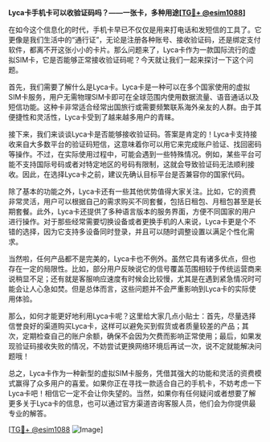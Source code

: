 **Lyca卡手机卡可以收验证码吗？——一张卡，多种用途[[TG💪+ @esim1088](https://t.me/s/esim1088)]**

在如今这个信息化的时代，手机卡早已不仅仅是用来打电话和发短信的工具了。它更像是我们生活中的“通行证”，无论是注册各种账号、接收验证码，还是绑定支付软件，都离不开这张小小的卡片。那么问题来了，Lyca卡作为一款国际流行的虚拟SIM卡，它是否能够正常接收验证码呢？今天就让我们一起来探讨一下这个问题。

首先，我们需要了解什么是Lyca卡。Lyca卡是一种可以在多个国家使用的虚拟SIM卡服务，用户无需物理SIM卡即可在全球范围内使用数据流量、语音通话以及短信功能。这种卡非常适合经常出国旅行或需要频繁联系海外亲友的人群。由于其便捷性和灵活性，Lyca卡受到了越来越多用户的青睐。

接下来，我们来谈谈Lyca卡是否能够接收验证码。答案是肯定的！Lyca卡支持接收来自大多数平台的验证码短信，这意味着你可以用它来完成账户验证、找回密码等操作。不过，在实际使用过程中，可能会遇到一些特殊情况。例如，某些平台可能不支持国际号码或者对特定地区的号码有限制，这就会导致验证码无法顺利接收。因此，在选择Lyca卡之前，建议先确认目标平台是否兼容你的国家代码。

除了基本的功能之外，Lyca卡还有一些其他优势值得大家关注。比如，它的资费非常灵活，用户可以根据自己的需求购买不同套餐，包括日租包、月租包甚至是长期套餐。此外，Lyca卡还提供了多种语言版本的服务界面，方便不同国家的用户进行操作。对于那些经常需要切换设备或者更换手机的人来说，Lyca卡更是个不错的选择，因为它支持多设备同时登录，并且可以随时调整设置以满足个性化需求。

当然啦，任何产品都不是完美的，Lyca卡也不例外。虽然它具有诸多优点，但也存在一定的局限性。比如，部分用户反映说它的信号覆盖范围相较于传统运营商来说稍显不足；还有就是客服响应速度有时候会比较慢，尤其是在遇到紧急情况时可能会让人心急如焚。但是总体而言，这些问题并不会严重影响到Lyca卡的实际使用体验。

那么，如何才能更好地利用Lyca卡呢？这里给大家几点小贴士：首先，尽量选择信誉良好的渠道购买Lyca卡，这样可以避免买到假货或者质量较差的产品；其次，定期检查自己的账户余额，确保不会因为欠费而影响正常使用；最后，如果发现验证码接收失败的情况，不妨尝试更换网络环境后再试一次，说不定就能解决问题哦！

总之，Lyca卡作为一种新型的虚拟SIM卡服务，凭借其强大的功能和灵活的资费模式赢得了众多用户的喜爱。如果你正在寻找一款适合自己的手机卡，不妨考虑一下Lyca卡吧！相信它一定不会让你失望的。当然，如果你有任何疑问或者想要了解更多关于Lyca卡的信息，也可以通过官方渠道咨询客服人员，他们会为你提供最专业的解答。

[[TG💪+ @esim1088](https://t.me/s/esim1088) ![Image](https://i.postimg.cc/4NQfJmqS/Snipaste-2025-05-13-00-14-12.png)]